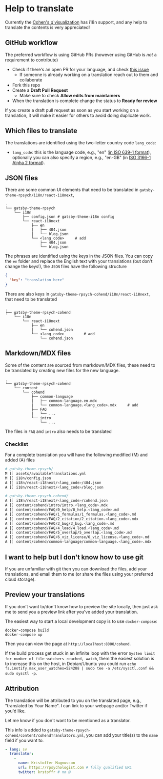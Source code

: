 # Help to translate

Currently the [Cohen's *d* visualization](https://rpsychologist.com/cohend) has i18n support, and any help to translate the contents is very appreciated!

## GitHub workflow
The preferred workflow is using GitHub PRs (however using GitHub is _not_ a requirement to contribute)
- Check if there's an open PR for your language, and check [this issue](https://github.com/rpsychologist/rpsychologist-com/issues/12)
    + If someone is already working on a translation reach out to them and collaborate
- Fork this repo
- Create a **Draft Pull Request**
    + Make sure to check **Allow edits from maintainers**
- When the translation is complete change the status to **Ready for review**

If you create a draft pull request as soon as you start working on a translation, it will make it easier for others to avoid doing duplicate work.

## Which files to translate
The translations are identified using the two-letter country code `lang_code`:

- `lang_code`: this is the language code, e.g., "en" ([in ISO 639-1 format](https://en.wikipedia.org/wiki/List_of_ISO_639-1_codes)), optionally you can also specify a region, e.g., "en-GB" (in [ISO 3166-1 Alpha 2 format](https://en.wikipedia.org/wiki/ISO_3166-1_alpha-2)).

## JSON files
There are some common UI elements that need to be translated in `gatsby-theme-rpsych/i18n/react-i18next`, 

```
.
└── gatsby-theme-rpsych
    └── i18n
        ├── config.json # gatsby-theme-i18n config
        └── react-i18next
            ├── en
            |   ├── 404.json
            |   └── blog.json
            └── <lang_code>     # add
                ├── 404.json
                └── blog.json

```
The phrases are identified using the keys in the JSON files. You can copy the `en` folder and replace the English text with your translations (but don't change the keys!), the `JSON` files have the following structure

```JSON
{
  "key": "translation here"
}
```

There are also keys in `gatsby-theme-rpsych-cohend/i18n/react-i18next`, that need to be translated

```
.
├── gatsby-theme-rpsych-cohend
    └── i18n
        └── react-i18next
            ├── en
            |   └── cohend.json
            └── <lang_code>         # add
                └── cohend.json
```


## Markdown/MDX files

Some of the content are sourced from markdown/MDX files, these need to be translated by creating new files for the new language.

```
.
└── gatsby-theme-rpsych-cohend
    └── content
        └── cohend
            ├── common-language
            |   ├── common-language.en.mdx
            |   └── common-language.<lang_code>.mdx     # add
            ├── FAQ
            |   └── ... 
            └── intro
                └── ...
```
The files in `FAQ` and `intro` also needs to be translated

### Checklist
For a complete translation you will have the following modified (M) and added (A) files

```bash
# gatsby-theme-rpsych/
M [] assets/availableTranslations.yml
M [] i18n/config.json
A [] i18n/react-i18next/<lang_code>/404.json
A [] i18n/react-i18next/<lang_code>/blog.json

# gatsby-theme-rpsych-cohend/
A [] i18n/react-i18next/<lang_code>/cohend.json
A [] content/cohend/intro/intro.<lang_code>.mdx
A [] content/cohend/FAQ/0_help/0_help.<lang_code>.md
A [] content/cohend/FAQ/1_formulas/1_formulas.<lang_code>.md
A [] content/cohend/FAQ/2_citation/2_citation.<lang_code>.mdx
A [] content/cohend/FAQ/3_bug/3_bug.<lang_code>.md
A [] content/cohend/FAQ/4_load/4_load.<lang_code>.md
A [] content/cohend/FAQ/5_overlap/5_overlap.<lang_code>.md
A [] content/cohend/FAQ/6_viz_license/6_viz_license.<lang_code>.md
A [] content/cohend/common-language/common-language.<lang_code>.mdx
```

## I want to help but I don't know how to use git
If you are unfamiliar with git then you can download the files, add your translations, and email them to me (or share the files using your preferred cloud storage).

## Preview your translations
If you don't want to/don't know how to preview the site locally, then just ask me to send you a preview link after you've added your translation.

The easiest way to start a local development copy is to use `docker-compose`:

```
docker-compose build
docker-compose up
```
Then you can view the page at `http://localhost:8000/cohend`.

If the build process get stuck in an infinite loop with the error `System limit for number of file watchers reached, watch`,
them the easiest solution is to increase this on the host, in Debian/Ubuntu you could run `echo fs.inotify.max_user_watches=524288 | sudo tee -a /etc/sysctl.conf && sudo sysctl -p`. 
## Attribution
The translation will be attributed to you on the translated page, e.g., "translated by Your Name". I can link to your webpage and/or Twitter if you'd like.

Let me know if you don't want to be mentioned as a translator.

This info is added to `gatsby-theme-rpsych-cohend/content/cohendTranslators.yml`, you can add your title(s) to the `name` field if you want to.

```yaml
- lang: sv
  translator: 
    -
      name: Kristoffer Magnusson 
      url: https://rpsychologist.com # fully qualified URL
      twitter: krstoffr # no @
```
